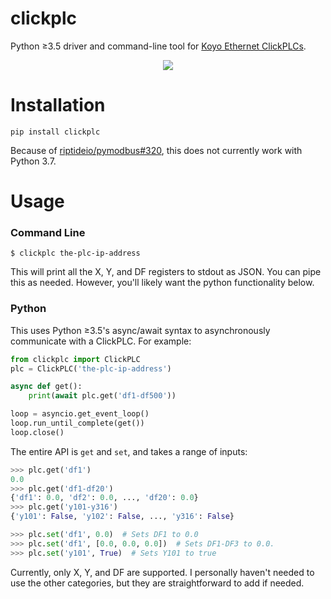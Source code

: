clickplc
========

Python ≥3.5 driver and command-line tool for [Koyo Ethernet ClickPLCs](https://www.automationdirect.com/adc/Overview/Catalog/Programmable_Controllers/CLICK_Series_PLCs_(Stackable_Micro_Brick)).

<p align="center">
  <img src="https://www.automationdirect.com/microsites/clickplcs/images/expandedclick.jpg" />
</p>

Installation
============

```
pip install clickplc
```

Because of [riptideio/pymodbus#320](https://github.com/riptideio/pymodbus/issues/320),
this does not currently work with Python 3.7.

Usage
=====

### Command Line

```
$ clickplc the-plc-ip-address
```

This will print all the X, Y, and DF registers to stdout as JSON. You can pipe
this as needed. However, you'll likely want the python functionality below.

### Python

This uses Python ≥3.5's async/await syntax to asynchronously communicate with
a ClickPLC. For example:

```python
from clickplc import ClickPLC
plc = ClickPLC('the-plc-ip-address')

async def get():
    print(await plc.get('df1-df500'))

loop = asyncio.get_event_loop()
loop.run_until_complete(get())
loop.close()
```

The entire API is `get` and `set`, and takes a range of inputs:

```python
>>> plc.get('df1')
0.0
>>> plc.get('df1-df20')
{'df1': 0.0, 'df2': 0.0, ..., 'df20': 0.0}
>>> plc.get('y101-y316')
{'y101': False, 'y102': False, ..., 'y316': False}

>>> plc.set('df1', 0.0)  # Sets DF1 to 0.0
>>> plc.set('df1', [0.0, 0.0, 0.0])  # Sets DF1-DF3 to 0.0.
>>> plc.set('y101', True)  # Sets Y101 to true
```

Currently, only X, Y, and DF are supported. I personally haven't needed to
use the other categories, but they are straightforward to add if needed.
